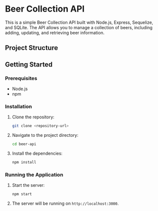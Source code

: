 # Beer Collection API

This is a simple Beer Collection API built with Node.js, Express, Sequelize, and SQLite. The API allows you to manage a collection of beers, including adding, updating, and retrieving beer information.

## Project Structure

## Getting Started

### Prerequisites

- Node.js
- npm

### Installation

1. Clone the repository:
   ```sh
   git clone <repository-url>
   ```
2. Navigate to the project directory:
   ```sh
   cd beer-api
   ```
3. Install the dependencies:
   ```sh
   npm install
   ```

### Running the Application

1. Start the server:
   ```sh
   npm start
   ```
2. The server will be running on `http://localhost:3000`.
